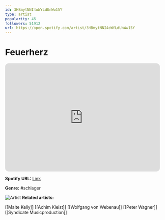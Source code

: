 ```yaml
---
id: 3HBmytNNI4oWYLdUnWw15Y
type: artist
popularity: 46
followers: 51912
url: https://open.spotify.com/artist/3HBmytNNI4oWYLdUnWw15Y
---
```

# Feuerherz

<iframe style="border-radius:12px" src="https://open.spotify.com/embed/artist/3HBmytNNI4oWYLdUnWw15Y" width="100%" height="352" frameBorder="0" allowfullscreen="" allow="autoplay; clipboard-write; encrypted-media; fullscreen; picture-in-picture" loading="lazy"></iframe>

**Spotify URL:** [Link](https://open.spotify.com/artist/3HBmytNNI4oWYLdUnWw15Y)

**Genre:**  #schlager

![Artist](https://i.scdn.co/image/ab6761610000e5eba765b719d9adab7663236190)
**Related artists:**

[[Maite Kelly]]
[[Achim Kleist]]
[[Wolfgang von Webenau]]
[[Peter Wagner]]
[[Syndicate Musicproduction]]
